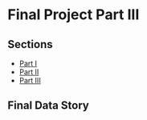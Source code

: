 # Final Project Part III

## Sections
* [Part I](https://stburke-cmu.github.io/burke-samantha-portfolio/final_project_partII)
* [Part II](https://stburke-cmu.github.io/burke-samantha-portfolio/final_project_SamanthaBurke)
* [Part III](https://carnegiemellon.shorthandstories.com/rethinkenergy/index.html)

## Final Data Story

<script src="https://embed.shorthand.com/embed_9.js"></script>
<div data-shorthand-embed="carnegiemellon.shorthandstories.com/rethinkenergy/"></div>
